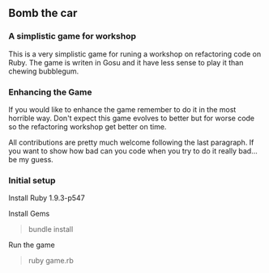 
## Bomb the car

### A simplistic game for workshop

This is a very simplistic game for runing a workshop on refactoring code on Ruby. The game is writen in Gosu and it have less sense to play it than chewing bubblegum.

### Enhancing the Game

If you would like to enhance the game remember to do it in the most horrible way. Don't expect this game evolves to better but for worse code so the refactoring workshop get better on time.

All contributions are pretty much welcome following the last paragraph. If you want to show how bad can you code when you try to do it really bad... be my guess.

### Initial setup

Install Ruby 1.9.3-p547

Install Gems
> bundle install

Run the game
> ruby game.rb
